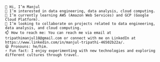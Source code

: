     👋 Hi, I’m Manjul
    👀 I’m interested in data engineering, data analysis, cloud computing.
    🌱 I’m currently learning AWS (Amazon Web Services) and GCP (Google Cloud Platform).
    💞️ I’m looking to collaborate on projects related to data engineering, data analysis, and cloud computing.
    📫 How to reach me: You can reach me via email at tripathimanjul18@gmail.com or connect with me on LinkedIn at https://www.linkedin.com/in/manjul-tripathi-46502b22a/.
    😄 Pronouns: he/him.
    ⚡ Fun fact: I enjoy experimenting with new technologies and exploring different cultures through travel.

<!---
Tripathi-Manjul/Tripathi-Manjul is a ✨ special ✨ repository because its `README.md` (this file) appears on your GitHub profile.
You can click the Preview link to take a look at your changes.
--->
